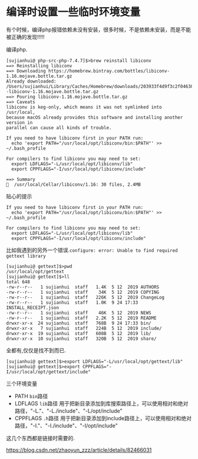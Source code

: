 # 编译时设置一些临时环境变量 

有个时候，编译php报错依赖未没有安装，很多时候，不是依赖未安装，而是不能被正确的发现!!!!!

编译php.

    [sujianhui@ php-src-php-7.4.7]$>brew reinstall libiconv
    ==> Reinstalling libiconv 
    ==> Downloading https://homebrew.bintray.com/bottles/libiconv-1.16.mojave.bottle.tar.gz
    Already downloaded: /Users/sujianhui/Library/Caches/Homebrew/downloads/203933f4d9f3c2f0463012d85013a6c01bdb89fc4d435341315b4537de1dba78--libiconv-1.16.mojave.bottle.tar.gz
    ==> Pouring libiconv-1.16.mojave.bottle.tar.gz
    ==> Caveats
    libiconv is keg-only, which means it was not symlinked into /usr/local,
    because macOS already provides this software and installing another version in
    parallel can cause all kinds of trouble.
    
    If you need to have libiconv first in your PATH run:
      echo 'export PATH="/usr/local/opt/libiconv/bin:$PATH"' >> ~/.bash_profile
    
    For compilers to find libiconv you may need to set:
      export LDFLAGS="-L/usr/local/opt/libiconv/lib"
      export CPPFLAGS="-I/usr/local/opt/libiconv/include"
    
    ==> Summary
    🍺  /usr/local/Cellar/libiconv/1.16: 30 files, 2.4MB
    
贴心的提示

    If you need to have libiconv first in your PATH run:
      echo 'export PATH="/usr/local/opt/libiconv/bin:$PATH"' >> ~/.bash_profile
    
    For compilers to find libiconv you may need to set:
      export LDFLAGS="-L/usr/local/opt/libiconv/lib"
      export CPPFLAGS="-I/usr/local/opt/libiconv/include"
      

比如我遇到的另外一个错误.`configure: error: Unable to find required gettext library`

    [sujianhui@ gettext]$>pwd
    /usr/local/opt/gettext  
    [sujianhui@ gettext]$>ll
    total 648
    -rw-r--r--   1 sujianhui  staff   1.4K  5 12  2019 AUTHORS
    -rw-r--r--   1 sujianhui  staff    34K  5 12  2019 COPYING
    -rw-r--r--   1 sujianhui  staff   226K  5 12  2019 ChangeLog
    -rw-r--r--   1 sujianhui  staff   1.0K  9 24 17:33 INSTALL_RECEIPT.json
    -rw-r--r--   1 sujianhui  staff    46K  5 12  2019 NEWS
    -rw-r--r--   1 sujianhui  staff   2.2K  5 12  2019 README
    drwxr-xr-x  24 sujianhui  staff   768B  9 24 17:33 bin/
    drwxr-xr-x   7 sujianhui  staff   224B  5 12  2019 include/
    drwxr-xr-x  19 sujianhui  staff   608B  5 12  2019 lib/
    drwxr-xr-x  10 sujianhui  staff   320B  5 12  2019 share/
    
全都有,仅仅是找不到而已.    
    
    [sujianhui@ gettext]$>export LDFLAGS="-L/usr/local/opt/gettext/lib"
    [sujianhui@ gettext]$>export CPPFLAGS="-I/usr/local/opt/gettext/include"      
      
三个环境变量

 - PATH  `bin`路径
 - LDFLAGS   `lib`路径  用于把新目录添加到库搜索路径上，可以使用相对和绝对路径，"-L."、"-L./include"、"-L/opt/include"
 - CPPFLAGS   `.h`路径  用于把新目录添加到include路径上，可以使用相对和绝对路径，"-I."、"-I./include"、"-I/opt/include"
 
这几个东西都是链接时需要的.

https://blog.csdn.net/zhaoyun_zzz/article/details/82466031
